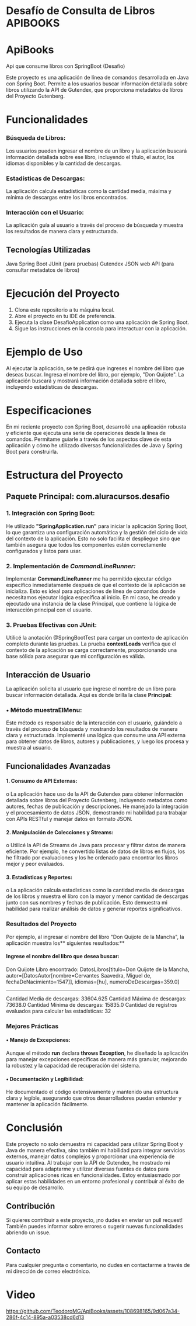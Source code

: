 

# Desafío de Consulta de Libros **APIBOOKS**
# ApiBooks
Api que consume libros con SpringBoot (Desafio)

Este proyecto es una aplicación de línea de comandos desarrollada en Java con Spring Boot. Permite a los usuarios buscar información detallada sobre libros utilizando la API de Gutendex, que proporciona metadatos de libros del Proyecto Gutenberg.

# Funcionalidades
### Búsqueda de Libros:
Los usuarios pueden ingresar el nombre de un libro y la aplicación buscará información detallada sobre ese libro, incluyendo el título, el autor, los idiomas disponibles y la cantidad de descargas.

### Estadísticas de Descargas:
La aplicación calcula estadísticas como la cantidad media, máxima y mínima de descargas entre los libros encontrados.

### Interacción con el Usuario:
La aplicación guía al usuario a través del proceso de búsqueda y muestra los resultados de manera clara y estructurada.

## Tecnologías Utilizadas
Java
Spring Boot
JUnit (para pruebas)
Gutendex JSON web API (para consultar metadatos de libros)

# Ejecución del Proyecto
1) Clona este repositorio a tu máquina local.
2) Abre el proyecto en tu IDE de preferencia.
3) Ejecuta la clase DesafioApplication como una aplicación de Spring Boot.
4) Sigue las instrucciones en la consola para interactuar con la aplicación.
# Ejemplo de Uso
Al ejecutar la aplicación, se te pedirá que ingreses el nombre del libro que deseas buscar.
Ingresa el nombre del libro, por ejemplo, "Don Quijote".
La aplicación buscará y mostrará información detallada sobre el libro, incluyendo estadísticas de descargas.


# Especificaciones

En mi reciente proyecto con Spring Boot, desarrollé una aplicación robusta y eficiente que ejecuta una serie de operaciones desde la línea de comandos. Permítame guiarle a través de los aspectos clave de esta aplicación y cómo he utilizado diversas funcionalidades de Java y Spring Boot para construirla.

# Estructura del Proyecto
## Paquete Principal: com.aluracursos.desafio
### 1.	Integración con Spring Boot:

He utilizado **"SpringApplication.run"** para iniciar la aplicación Spring Boot, lo que garantiza una configuración automática y la gestión del ciclo de vida del contexto de la aplicación. Esto no solo facilita el despliegue sino que también asegura que todos los componentes estén correctamente configurados y listos para usar.

### 2.	Implementación de *CommandLineRunner:*
Implementar **CommandLineRunner** me ha permitido ejecutar código específico inmediatamente después de que el contexto de la aplicación se inicializa. Esto es ideal para aplicaciones de línea de comandos donde necesitamos ejecutar lógica específica al inicio. En mi caso, he creado y ejecutado una instancia de la clase Principal, que contiene la lógica de interacción principal con el usuario.
### 3.	Pruebas Efectivas con JUnit:
Utilicé la anotación @SpringBootTest para cargar un contexto de aplicación completo durante las pruebas. La prueba **contextLoads** verifica que el contexto de la aplicación se carga correctamente, proporcionando una base sólida para asegurar que mi configuración es válida.
## Interacción de Usuario
La aplicación solicita al usuario que ingrese el nombre de un libro para buscar información detallada. Aquí es donde brilla la clase **Principal:**
### •	Método muestraElMenu:
Este método es responsable de la interacción con el usuario, guiándolo a través del proceso de búsqueda y mostrando los resultados de manera clara y estructurada. Implementé una lógica que consume una API externa para obtener datos de libros, autores y publicaciones, y luego los procesa y muestra al usuario.
## Funcionalidades Avanzadas
#### 1.	Consumo de API Externas:
o	La aplicación hace uso de la API de Gutendex para obtener información detallada sobre libros del Proyecto Gutenberg, incluyendo metadatos como autores, fechas de publicación y descripciones. He manejado la integración y el procesamiento de datos JSON, demostrando mi habilidad para trabajar con APIs RESTful y manejar datos en formato JSON.
#### 2.	Manipulación de Colecciones y Streams:
o	Utilicé la API de Streams de Java para procesar y filtrar datos de manera eficiente. Por ejemplo, he convertido listas de datos de libros en flujos, los he filtrado por evaluaciones y los he ordenado para encontrar los libros mejor y peor evaluados.
#### 3.	Estadísticas y Reportes:
o	La aplicación calcula estadísticas como la cantidad media de descargas de los libros y muestra el libro con la mayor y menor cantidad de descargas junto con sus nombres y fechas de publicación. Esto demuestra mi habilidad para realizar análisis de datos y generar reportes significativos.
### Resultados del Proyecto
Por ejemplo, al ingresar el nombre del libro "Don Quijote de la Mancha", la aplicación muestra los** siguientes resultados:**

#### Ingrese el nombre del libro que desea buscar:
Don Quijote
Libro encontrado:
DatosLibros[titulo=Don Quijote de la Mancha, autor=[DatosAutor[nombre=Cervantes Saavedra, Miguel de, fechaDeNacimiento=1547]], idiomas=[hu], numeroDeDescargas=359.0]
*********************
Cantidad Media de descargas: 33604.625
Cantidad Máxima de descargas: 73638.0
Cantidad Mínima de descargas: 15835.0
Cantidad de registros evaluados para calcular las estadísticas: 32
### Mejores Prácticas
#### •	Manejo de Excepciones:
Aunque el método **run** declara **throws Exception**, he diseñado la aplicación para manejar excepciones específicas de manera más granular, mejorando la robustez y la capacidad de recuperación del sistema.
#### •	Documentación y Legibilidad:
He documentado el código extensivamente y mantenido una estructura clara y legible, asegurando que otros desarrolladores puedan entender y mantener la aplicación fácilmente.
# Conclusión
Este proyecto no solo demuestra mi capacidad para utilizar Spring Boot y Java de manera efectiva, sino también mi habilidad para integrar servicios externos, manejar datos complejos y proporcionar una experiencia de usuario intuitiva. Al trabajar con la API de Gutendex, he mostrado mi capacidad para adaptarme y utilizar diversas fuentes de datos para construir aplicaciones ricas en funcionalidades. Estoy entusiasmado por aplicar estas habilidades en un entorno profesional y contribuir al éxito de su equipo de desarrollo.
## Contribución
Si quieres contribuir a este proyecto, ¡no dudes en enviar un pull request! También puedes informar sobre errores o sugerir nuevas funcionalidades abriendo un issue.

## Contacto
Para cualquier pregunta o comentario, no dudes en contactarme a través de mi dirección de correo electrónico.

# Video 


https://github.com/TeodoroMG/ApiBooks/assets/108698165/9d067a34-286f-4c14-895a-a03538cd6d13


